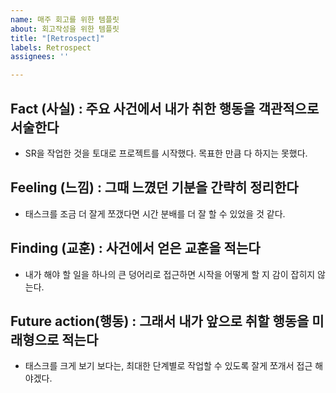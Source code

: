 ```yaml
---
name: 매주 회고를 위한 템플릿
about: 회고작성을 위한 템플릿
title: "[Retrospect]"
labels: Retrospect
assignees: ''

---
```


## Fact (사실) : 주요 사건에서 내가 취한 행동을 객관적으로 서술한다
- SR을 작업한 것을 토대로 프로젝트를 시작했다. 목표한 만큼 다 하지는 못했다.
## Feeling (느낌) : 그때 느꼈던 기분을 간략히 정리한다
- 태스크를 조금 더 잘게 쪼갰다면 시간 분배를 더 잘 할 수 있었을 것 같다.
## Finding (교훈) : 사건에서 얻은 교훈을 적는다
- 내가 해야 할 일을 하나의 큰 덩어리로 접근하면 시작을 어떻게 할 지 감이 잡히지 않는다.
## Future action(행동) : 그래서 내가 앞으로 취할 행동을 미래형으로 적는다
- 태스크를 크게 보기 보다는, 최대한 단계별로 작업할 수 있도록 잘게 쪼개서 접근 해야겠다.
